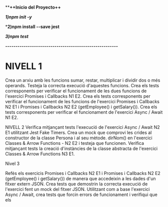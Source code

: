 ****++Inicio del Proyecto++**

***1)npm init -y***

***2)npm install --save jest**

***3)npm test***


***-------------------------------------------------------***
# NIVELL 1

Crea un arxiu amb les funcions sumar, restar, multiplicar i dividir dos o més operands. Testeja la correcta execució d'aquestes funcions.
Crea els tests corresponents per verificar el funcionament de les dues funcions de l'exercici Promises i Callbacks N1 E2.
Crea els tests corresponents per verificar el funcionament de les funcions de l'exercici Promises i Callbacks N2 E1 i Promises i Callbacks N2 E2 (getEmployee() i getSalary()).
Crea els tests corresponents per verificar el funcionament de l'exercici Async / Await N1 E2.

NIVELL 2
Verifica mitjançant tests l'execució de l'exercici Async / Await N2 E1 utilitzant Jest Fake Timers.
Crea un mock que comprovi les crides al constructor de la classe Persona i al seu mètode. dirNom() en l'exercici Classes & Arrow Functions - N2 E2 i testeja que funcionen.
Verifica mitjançant tests la creació d'instàncies de la classe abstracta de l'exercici Classes & Arrow Functions N3 E1.

Nivel 3
 
Refès els exercicis Promises i Callbacks N2 E1 i Promises i Callbacks N2 E2 (getEmployee() i getSalary()) de manera que accedeixin a les dades d'un fitxer extern JSON. Crea tests que demostrin la correcta execució de l'exercici fent un mock del fitxer JSON.
Utilitzant com a base l'exercici Async / Await, crea tests que forcin errors de funcionament i verifiqui que els